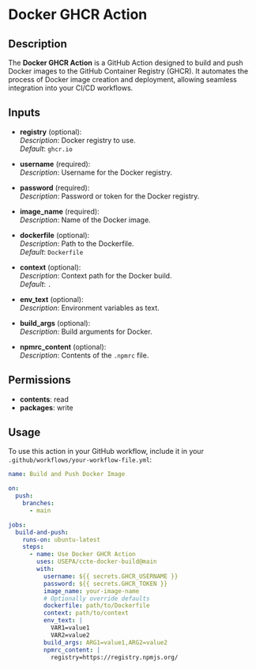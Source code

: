 # Docker GHCR Action

## Description

The **Docker GHCR Action** is a GitHub Action designed to build and push Docker images to the GitHub Container Registry (GHCR). It automates the process of Docker image creation and deployment, allowing seamless integration into your CI/CD workflows.

## Inputs

- **registry** (optional):  
  *Description*: Docker registry to use.  
  *Default*: `ghcr.io`

- **username** (required):  
  *Description*: Username for the Docker registry.

- **password** (required):  
  *Description*: Password or token for the Docker registry.

- **image_name** (required):  
  *Description*: Name of the Docker image.

- **dockerfile** (optional):  
  *Description*: Path to the Dockerfile.  
  *Default*: `Dockerfile`

- **context** (optional):  
  *Description*: Context path for the Docker build.  
  *Default*: `.`

- **env_text** (optional):  
  *Description*: Environment variables as text.

- **build_args** (optional):  
  *Description*: Build arguments for Docker.

- **npmrc_content** (optional):  
  *Description*: Contents of the `.npmrc` file.

## Permissions

- **contents**: read
- **packages**: write

## Usage

To use this action in your GitHub workflow, include it in your `.github/workflows/your-workflow-file.yml`:

```yaml
name: Build and Push Docker Image

on:
  push:
    branches:
      - main

jobs:
  build-and-push:
    runs-on: ubuntu-latest
    steps:
      - name: Use Docker GHCR Action
        uses: USEPA/ccte-docker-build@main
        with:
          username: ${{ secrets.GHCR_USERNAME }}
          password: ${{ secrets.GHCR_TOKEN }}
          image_name: your-image-name
          # Optionally override defaults
          dockerfile: path/to/Dockerfile
          context: path/to/context
          env_text: |
            VAR1=value1
            VAR2=value2
          build_args: ARG1=value1,ARG2=value2
          npmrc_content: |
            registry=https://registry.npmjs.org/
